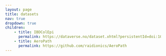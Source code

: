 ```yaml
---
layout: page
title: datasets
nav: true
dropdown: true
children: 
    - title: IBDColEpi
      permalink: https://dataverse.no/dataset.xhtml?persistentId=doi:10.18710/TLA01U
    - title: AeroPath
      permalink: https://github.com/raidionics/AeroPath
---
```

